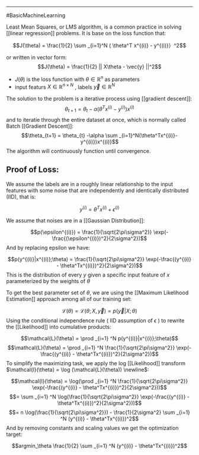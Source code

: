 ----
#BasicMachineLearning 

Least Mean Squares, or LMS algorithm, is a common practice in solving [[linear regression]] problems. It is base on the loss function that: 

$$J(\theta) = \frac{1}{2} \sum _{i=1}^N ( \theta^T x^{(i)} - y^{(i)}）^2$$

or written in vector form:
$$J(\theta) = \frac{1}{2} || X\theta - \vec{y} ||^2$$
- $J(\theta)$ is the loss function with $\theta \in \mathbb{R}^n$ as parameters
- input featurs $X \in \mathbb{R}^{n \times N}$ , labels $\vec{y} \in \mathbb{R}^N$  
 
The solution to the problem is a iterative process using [[gradient descent]]:
$$\theta_{t+1} = \theta_{t} -\alpha (\theta^Tx^{(i)}-y^{(i)})x^{(i)}$$
and to iteratie through the entire dataset at once, which is normally called Batch [[Gradient Descent]]:
$$\theta_{t+1} = \theta_{t} -\alpha \sum _{i=1}^N(\theta^Tx^{(i)}-y^{(i)})x^{(i)}$$
The algorithm will continuously function until convergence.

Proof of Loss:
---

We assume the labels are in a roughly linear relationship to the input features with some noise that are independently and identically distributed (IID), that is:

$$y^{(i)} = \theta^T x^{(i)} + \epsilon^{(i)}$$

We assume that noises are in a [[Gaussian Distribution]]:

$$p(\epsilon^{(i)}) = \frac{1}{\sqrt{2\pi\sigma^2}} \exp(-\frac{(\epsilon^{(i)})^2}{2\sigma^2})$$
And by replacing epsilon we have:

$$p(y^{(i)}|x^{(i)};\theta) = \frac{1}{\sqrt{2\pi\sigma^2}} \exp(-\frac{(y^{(i)} - \theta^Tx^{(i)})^2}{2\sigma^2})$$
This is the distribution of every $y$ given a specific input feature of $x$ parameterized by the weights of $\theta$

To get the best parameter set of $\theta$, we are using the [[Maximum Likelihood Estimation]] approach among all of our training set:

$$\mathcal{L}(\theta) = \mathcal{L}(\theta;X,\vec{y}) = p(\vec{y}|X;\theta)$$
Using the conditional independence rule ( IID assumption of $\epsilon$ ) to rewrite the [[Likelihood]] into cumulative products:

$$\mathcal{L}(\theta) = \prod _{i=1} ^N p(y^{(i)}|x^{(i)};\theta)$$
$$\mathcal{L}(\theta) = \prod _{i=1} ^N \frac{1}{\sqrt{2\pi\sigma^2}} \exp(-\frac{(y^{(i)} - \theta^Tx^{(i)})^2}{2\sigma^2})$$
To simplify the maximizing task, we apply the log [[Likelihood]] transform $\mathcal{l}(\theta) = \log (\mathcal{L}(\theta)) \newline$:

$$\mathcal{l}(\theta) = \log(\prod _{i=1} ^N \frac{1}{\sqrt{2\pi\sigma^2}} \exp(-\frac{(y^{(i)} - \theta^Tx^{(i)})^2}{2\sigma^2}))$$
$$= \sum _{i=1} ^N \log(\frac{1}{\sqrt{2\pi\sigma^2}} \exp(-\frac{(y^{(i)} - \theta^Tx^{(i)})^2}{2\sigma^2}))$$
$$= n \log(\frac{1}{\sqrt{2\pi\sigma^2}}) - \frac{1}{2\sigma^2} \sum _{i=1} ^N (y^{(i)} - \theta^Tx^{(i)})^2$$
And by removing constants and scaling values we get the optimization target:

$$argmin_\theta \frac{1}{2} \sum _{i=1} ^N (y^{(i)} - \theta^Tx^{(i)})^2$$

